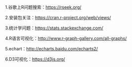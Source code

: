 1.谷歌上R问题搜索：https://rseek.org/

2.安装包关注：https://cran.r-project.org/web/views/

3.统计学问题：https://stats.stackexchange.com/

4.R语言可视化：http://www.r-graph-gallery.com/all-graphs/

5.echart：http://echarts.baidu.com/echarts2/

6.D3可视化：https://d3js.org/
